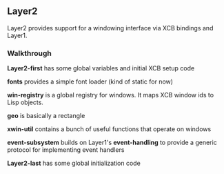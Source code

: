 ## Layer2

Layer2 provides support for a windowing interface via XCB bindings and Layer1.

### Walkthrough

**Layer2-first** has some global variables and initial XCB setup code

**fonts** provides a simple font loader (kind of static for now)

**win-registry** is a global registry for windows.  It maps XCB window ids to Lisp objects.

**geo** is basically a rectangle

**xwin-util** contains a bunch of useful functions that operate on windows

**event-subsystem** builds on Layer1's **event-handling** to provide a generic protocol for implementing event handlers

**Layer2-last** has some global initialization code

